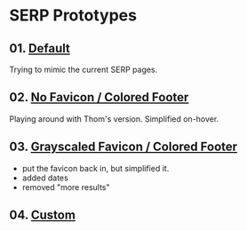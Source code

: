 # SERP Prototypes

## 01. [Default](01-default/)
Trying to mimic the current SERP pages.

## 02. [No Favicon / Colored Footer](02-no_favicon-color_footer/)
Playing around with Thom's version. Simplified on-hover.

## 03. [Grayscaled Favicon / Colored Footer](03-favicon-color_footer/)

- put the favicon back in, but simplified it. 
- added dates
- removed "more results"

## 04. [Custom](04-custom/)